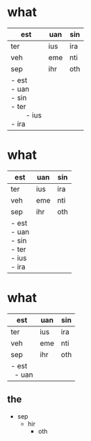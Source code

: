 # what

| est                                                                          | uan | sin |
| ---------------------------------------------------------------------------- | --- | --- |
| ter                                                                          | ius | ira |
| veh                                                                          | eme | nti |
| sep                                                                          | ihr | oth |
| - est<br>   - uan<br>     - sin<br> - ter<br>        - ius<br>     - ira<br> |     |     |

# what

| est                                                                     | uan | sin |
| ----------------------------------------------------------------------- | --- | --- |
| ter                                                                     | ius | ira |
| veh                                                                     | eme | nti |
| sep                                                                     | ihr | oth |
| - est<br>   - uan<br>     - sin<br> - ter<br>   - ius<br>     - ira<br> |     |     |

# what

| est                   | uan | sin |
| --------------------- | --- | --- |
| ter                   | ius | ira |
| veh                   | eme | nti |
| sep                   | ihr | oth |
| - est<br>&nbsp;&nbsp;- uan<br> |     |     |

## the
- sep
  - hir
    - oth
    
